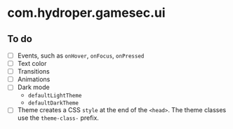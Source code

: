 # com.hydroper.gamesec.ui

## To do

- [ ] Events, such as `onHover`, `onFocus`, `onPressed`
- [ ] Text color
- [ ] Transitions
- [ ] Animations
- [ ] Dark mode
  - `defaultLightTheme`
  - `defaultDarkTheme`
- [ ] Theme creates a CSS `style` at the end of the `<head>`. The theme classes use the `theme-class-` prefix.